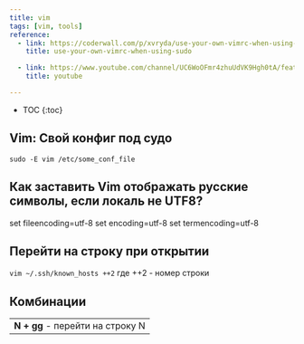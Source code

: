 ```yaml
---
title: vim
tags: [vim, tools]
reference:
  - link: https://coderwall.com/p/xvryda/use-your-own-vimrc-when-using-sudo
    title: use-your-own-vimrc-when-using-sudo

  - link: https://www.youtube.com/channel/UC6WoOFmr4zhuUdVK9Hgh0tA/featured
    title: youtube

---
```


* TOC 
{:toc}

## Vim: Свой конфиг под судо

```sudo -E vim /etc/some_conf_file```

## Как заставить Vim отображать русские символы, если локаль не UTF8?

set fileencoding=utf-8
set encoding=utf-8
set termencoding=utf-8

## Перейти на строку при открытии

```vim ~/.ssh/known_hosts ++2```
где ++2 - номер строки

## Комбинации

<table>
    <tr>
        <td><b>N + gg</b> - перейти на строку N</td>
    </tr>
</table>